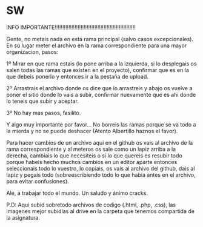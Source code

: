 # SW

INFO IMPORTANTE!!!!!!!!!!!!!!!!!!!!!!!!!!!!!!!!!!!!!!!!!!!!!!!!!!!!!

Gente, no metais nada en esta rama principal (salvo casos excepcionales).
En su lugar meter el archivo en la rama correspondiente para una mayor organizacion, pasos:

1º Mirar en que rama estais (lo pone arriba a la izquierda, si lo desplegais os salen todas las ramas que existen en el proyecto), 
   confirmar que es en la que debeis ponerlo y entonces ir a la pestaña de upload.

2º Arrastrais el archivo donde os dice que lo arrastreis y abajo os vuelve a poner el sitio donde lo vais a subir,
   confirmar nuevamente que es ahi donde lo teneis que subir y aceptar. 

3º No hay mas pasos, fasilito.

Y algo muy importante por favor... No borreis las ramas porque se va todo a la mierda y no se puede deshacer (Atento Albertillo haznos el favor).

Para hacer cambios de un archivo aqui en el github os vais al archivo de la rama correspondiente y al meteros os sale como un lapiz arriba a la derecha,
cambiais lo que necesiteis o si lo que quereis es resubir todo porque habeis hecho muchos cambios en un editor aparte entonces seleccionais todo lo vuestro, lo copiais,
os vais al archivo del github, dais al lapiz y pegais todo (sobreescribiendo todo lo que habia antes en el archivo, para evitar confusiones).

Ale, a trabajar todo el mundo. Un saludo y ánimo cracks.

P.D: Aqui subid sobretodo archivos de codigo (.html, .php, .css), las imagenes mejor subidlas al drive en la carpeta que tenemos compartida de la asignatura.
